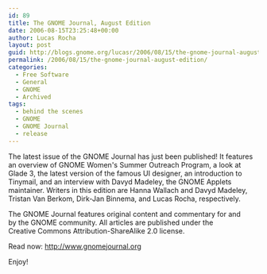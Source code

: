 ```yaml
---
id: 89
title: The GNOME Journal, August Edition
date: 2006-08-15T23:25:48+00:00
author: Lucas Rocha
layout: post
guid: http://blogs.gnome.org/lucasr/2006/08/15/the-gnome-journal-august-edition/
permalink: /2006/08/15/the-gnome-journal-august-edition/
categories:
  - Free Software
  - General
  - GNOME
  - Archived
tags:
  - behind the scenes
  - GNOME
  - GNOME Journal
  - release
---
```

The latest issue of the GNOME Journal has just been published! It features an
overview of GNOME Women's Summer Outreach Program, a look at Glade 3, the
latest version of the famous UI designer, an introduction to Tinymail, and an
interview with Davyd Madeley, the GNOME Applets maintainer. Writers in this
edition are Hanna Wallach and Davyd Madeley, Tristan Van Berkom, Dirk-Jan
Binnema, and Lucas Rocha, respectively.

The GNOME Journal features original content and commentary for and by the GNOME
community. All articles are published under the Creative Commons
Attribution-ShareAlike 2.0 license.

Read now: <http://www.gnomejournal.org>

Enjoy!
